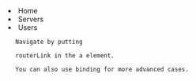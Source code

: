   <li role="presentation" class="active" routerLink="/"><a>Home</a></li>
        <li role="presentation"><a routerLink="/servers">Servers</a></li>
        <li role="presentation"><a [routerLink]="['/users']">Users</a></li>


      Navigate by putting

      routerLink in the a element.

      You can also use binding for more advanced cases.
